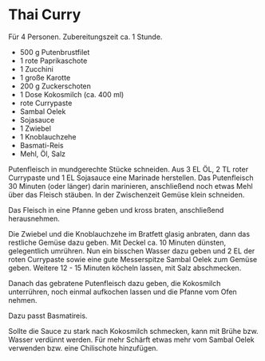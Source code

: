 Thai Curry
==========

Für 4 Personen. Zubereitungszeit ca. 1 Stunde.

* 500 g Putenbrustfilet
* 1 rote Paprikaschote
* 1 Zucchini
* 1 große Karotte
* 200 g Zuckerschoten
* 1 Dose Kokosmilch (ca. 400 ml)
* rote Currypaste
* Sambal Oelek
* Sojasauce
* 1 Zwiebel
* 1 Knoblauchzehe
* Basmati-Reis
* Mehl, Öl, Salz

Putenfleisch in mundgerechte Stücke schneiden. Aus 3 EL ÖL, 2 TL roter Currypaste und 1 EL Sojasauce eine Marinade herstellen. Das Putenfleisch 30 Minuten (oder länger) darin marinieren, anschließend noch etwas Mehl über das Fleisch stäuben. In der Zwischenzeit Gemüse klein schneiden.

Das Fleisch in eine Pfanne geben und kross braten, anschließend herausnehmen.

Die Zwiebel und die Knoblauchzehe im Bratfett glasig anbraten, dann das restliche Gemüse dazu geben. Mit Deckel ca. 10 Minuten dünsten, gelegentlich umrühren. Nun ein bisschen Wasser dazu geben und 2 EL der roten Currypaste sowie eine gute Messerspitze Sambal Oelek zum Gemüse geben. Weitere 12 - 15 Minuten köcheln lassen, mit Salz abschmecken.

Danach das gebratene Putenfleisch dazu geben, die Kokosmilch unterrühren, noch einmal aufkochen lassen und die Pfanne vom Ofen nehmen.

Dazu passt Basmatireis.

Sollte die Sauce zu stark nach Kokosmilch schmecken, kann mit Brühe bzw. Wasser verdünnt werden. Für mehr Schärft etwas mehr vom Sambal Oelek verwenden bzw. eine Chilischote hinzufügen.